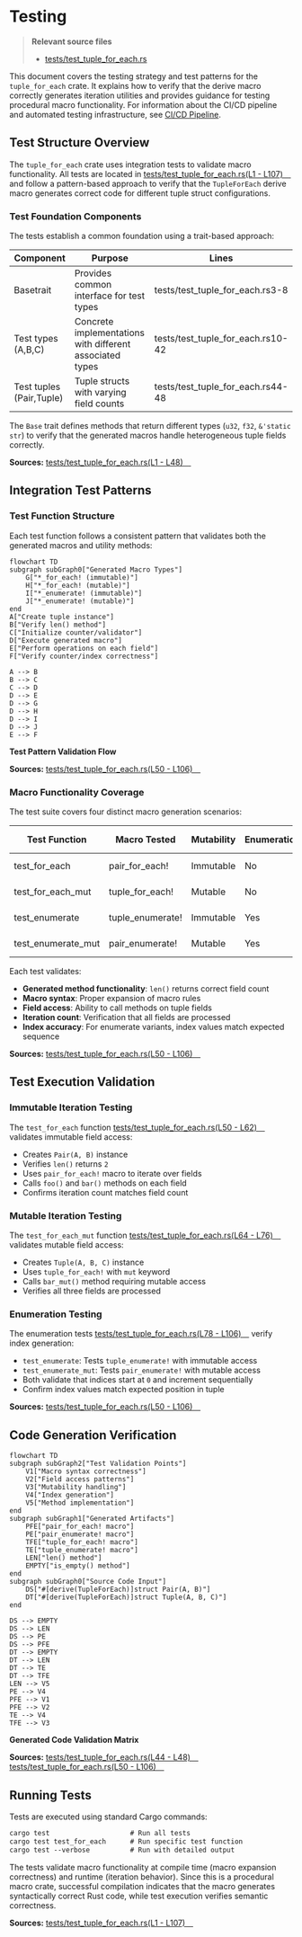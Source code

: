 # Testing

> **Relevant source files**
> * [tests/test_tuple_for_each.rs](https://github.com/arceos-org/tuple_for_each/blob/19a3b4d3/tests/test_tuple_for_each.rs)

This document covers the testing strategy and test patterns for the `tuple_for_each` crate. It explains how to verify that the derive macro correctly generates iteration utilities and provides guidance for testing procedural macro functionality. For information about the CI/CD pipeline and automated testing infrastructure, see [CI/CD Pipeline](/arceos-org/tuple_for_each/4.2-cicd-pipeline).

## Test Structure Overview

The `tuple_for_each` crate uses integration tests to validate macro functionality. All tests are located in [tests/test_tuple_for_each.rs(L1 - L107)&emsp;](https://github.com/arceos-org/tuple_for_each/blob/19a3b4d3/tests/test_tuple_for_each.rs#L1-L107) and follow a pattern-based approach to verify that the `TupleForEach` derive macro generates correct code for different tuple struct configurations.

### Test Foundation Components

The tests establish a common foundation using a trait-based approach:

|Component|Purpose|Lines|
| --- | --- | --- |
|Basetrait|Provides common interface for test types|tests/test_tuple_for_each.rs3-8|
|Test types (A,B,C)|Concrete implementations with different associated types|tests/test_tuple_for_each.rs10-42|
|Test tuples (Pair,Tuple)|Tuple structs with varying field counts|tests/test_tuple_for_each.rs44-48|

The `Base` trait defines methods that return different types (`u32`, `f32`, `&'static str`) to verify that the generated macros handle heterogeneous tuple fields correctly.

**Sources:** [tests/test_tuple_for_each.rs(L1 - L48)&emsp;](https://github.com/arceos-org/tuple_for_each/blob/19a3b4d3/tests/test_tuple_for_each.rs#L1-L48)

## Integration Test Patterns

### Test Function Structure

Each test function follows a consistent pattern that validates both the generated macros and utility methods:

```mermaid
flowchart TD
subgraph subGraph0["Generated Macro Types"]
    G["*_for_each! (immutable)"]
    H["*_for_each! (mutable)"]
    I["*_enumerate! (immutable)"]
    J["*_enumerate! (mutable)"]
end
A["Create tuple instance"]
B["Verify len() method"]
C["Initialize counter/validator"]
D["Execute generated macro"]
E["Perform operations on each field"]
F["Verify counter/index correctness"]

A --> B
B --> C
C --> D
D --> E
D --> G
D --> H
D --> I
D --> J
E --> F
```

**Test Pattern Validation Flow**

**Sources:** [tests/test_tuple_for_each.rs(L50 - L106)&emsp;](https://github.com/arceos-org/tuple_for_each/blob/19a3b4d3/tests/test_tuple_for_each.rs#L50-L106)

### Macro Functionality Coverage

The test suite covers four distinct macro generation scenarios:

|Test Function|Macro Tested|Mutability|Enumeration|Tuple Type|
| --- | --- | --- | --- | --- |
|test_for_each|pair_for_each!|Immutable|No|Pair(A, B)|
|test_for_each_mut|tuple_for_each!|Mutable|No|Tuple(A, B, C)|
|test_enumerate|tuple_enumerate!|Immutable|Yes|Tuple(A, B, C)|
|test_enumerate_mut|pair_enumerate!|Mutable|Yes|Pair(A, B)|

Each test validates:

* **Generated method functionality**: `len()` returns correct field count
* **Macro syntax**: Proper expansion of macro rules
* **Field access**: Ability to call methods on tuple fields
* **Iteration count**: Verification that all fields are processed
* **Index accuracy**: For enumerate variants, index values match expected sequence

**Sources:** [tests/test_tuple_for_each.rs(L50 - L106)&emsp;](https://github.com/arceos-org/tuple_for_each/blob/19a3b4d3/tests/test_tuple_for_each.rs#L50-L106)

## Test Execution Validation

### Immutable Iteration Testing

The `test_for_each` function [tests/test_tuple_for_each.rs(L50 - L62)&emsp;](https://github.com/arceos-org/tuple_for_each/blob/19a3b4d3/tests/test_tuple_for_each.rs#L50-L62) validates immutable field access:

* Creates `Pair(A, B)` instance
* Verifies `len()` returns `2`
* Uses `pair_for_each!` macro to iterate over fields
* Calls `foo()` and `bar()` methods on each field
* Confirms iteration count matches field count

### Mutable Iteration Testing

The `test_for_each_mut` function [tests/test_tuple_for_each.rs(L64 - L76)&emsp;](https://github.com/arceos-org/tuple_for_each/blob/19a3b4d3/tests/test_tuple_for_each.rs#L64-L76) validates mutable field access:

* Creates `Tuple(A, B, C)` instance
* Uses `tuple_for_each!` with `mut` keyword
* Calls `bar_mut()` method requiring mutable access
* Verifies all three fields are processed

### Enumeration Testing

The enumeration tests [tests/test_tuple_for_each.rs(L78 - L106)&emsp;](https://github.com/arceos-org/tuple_for_each/blob/19a3b4d3/tests/test_tuple_for_each.rs#L78-L106) verify index generation:

* `test_enumerate`: Tests `tuple_enumerate!` with immutable access
* `test_enumerate_mut`: Tests `pair_enumerate!` with mutable access
* Both validate that indices start at `0` and increment sequentially
* Confirm index values match expected position in tuple

**Sources:** [tests/test_tuple_for_each.rs(L50 - L106)&emsp;](https://github.com/arceos-org/tuple_for_each/blob/19a3b4d3/tests/test_tuple_for_each.rs#L50-L106)

## Code Generation Verification

```mermaid
flowchart TD
subgraph subGraph2["Test Validation Points"]
    V1["Macro syntax correctness"]
    V2["Field access patterns"]
    V3["Mutability handling"]
    V4["Index generation"]
    V5["Method implementation"]
end
subgraph subGraph1["Generated Artifacts"]
    PFE["pair_for_each! macro"]
    PE["pair_enumerate! macro"]
    TFE["tuple_for_each! macro"]
    TE["tuple_enumerate! macro"]
    LEN["len() method"]
    EMPTY["is_empty() method"]
end
subgraph subGraph0["Source Code Input"]
    DS["#[derive(TupleForEach)]struct Pair(A, B)"]
    DT["#[derive(TupleForEach)]struct Tuple(A, B, C)"]
end

DS --> EMPTY
DS --> LEN
DS --> PE
DS --> PFE
DT --> EMPTY
DT --> LEN
DT --> TE
DT --> TFE
LEN --> V5
PE --> V4
PFE --> V1
PFE --> V2
TE --> V4
TFE --> V3
```

**Generated Code Validation Matrix**

**Sources:** [tests/test_tuple_for_each.rs(L44 - L48)&emsp;](https://github.com/arceos-org/tuple_for_each/blob/19a3b4d3/tests/test_tuple_for_each.rs#L44-L48) [tests/test_tuple_for_each.rs(L50 - L106)&emsp;](https://github.com/arceos-org/tuple_for_each/blob/19a3b4d3/tests/test_tuple_for_each.rs#L50-L106)

## Running Tests

Tests are executed using standard Cargo commands:

```markdown
cargo test                    # Run all tests
cargo test test_for_each      # Run specific test function
cargo test --verbose          # Run with detailed output
```

The tests validate macro functionality at compile time (macro expansion correctness) and runtime (iteration behavior). Since this is a procedural macro crate, successful compilation indicates that the macro generates syntactically correct Rust code, while test execution verifies semantic correctness.

**Sources:** [tests/test_tuple_for_each.rs(L1 - L107)&emsp;](https://github.com/arceos-org/tuple_for_each/blob/19a3b4d3/tests/test_tuple_for_each.rs#L1-L107)